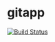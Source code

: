# gitapp
[![Build Status](https://dev.azure.com/josephjimmy/AgileProject/_apis/build/status%2FDevOps0103.gitapp?branchName=main)](https://dev.azure.com/josephjimmy/AgileProject/_build/latest?definitionId=6&branchName=main)

